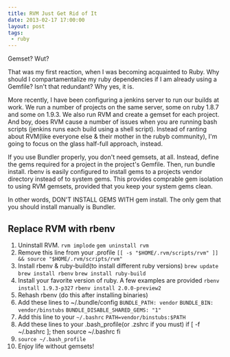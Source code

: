 ```yaml
---
title: RVM Just Get Rid of It
date: 2013-02-17 17:00:00
layout: post
tags:
 - ruby
---
```


Gemset? Wut? 

That was my first reaction, when I was becoming acquainted to Ruby. Why should I compartamentalize my ruby dependencies if I am already using a Gemfile? Isn't that redundant? Why yes, it is. 

More recently, I have been configuring a jenkins server to run our builds at work. We run a number of projects on the same server, some on ruby 1.8.7 and some on 1.9.3. We also run RVM and create a gemset for each project. And boy, does RVM cause a number of issues when you are running bash scripts (jenkins runs each build using a shell script). Instead of ranting about RVM(like everyone else & their mother in the rubyb community), I'm going to focus on the glass half-full approach, instead.

If you use Bundler properly, you don't need gemsets, at all. Instead, define the gems required for a project in the project's Gemfile. Then, run bundle install. rbenv is easily configured to install gems to a projects vendor directory instead of to system gems. This provides comprable gem isolation to using RVM gemsets, provided that you keep your system gems clean. 

In other words, DON'T INSTALL GEMS WITH gem install. The only gem that you should install manually is Bundler.

## Replace RVM with rbenv

1. Uninstall RVM.
        `rvm implode`
        `gem uninstall rvm`
2. Remove this line from your .profile
       `[[ -s "$HOME/.rvm/scripts/rvm" ]] && source "$HOME/.rvm/scripts/rvm"`
3. Install rbenv & ruby-build(to install different ruby versions)
        `brew update`
        `brew install rbenv`
        `brew install ruby-build`
3. Install your favorite version of ruby. A few examples are provided
        `rbenv install 1.9.3-p327`
        `rbenv install 2.0.0-preview2`
4. Rehash rbenv (do this after installing binaries)
5. Add these lines to ~/.bundle/config
        `BUNDLE_PATH: vendor`
        `BUNDLE_BIN: vendor/binstubs`
        `BUNDLE_DISABLE_SHARED_GEMS: "1"`
6. Add this line to your `~/.bashrc`
        `PATH=vendor/binstubs:$PATH`
7. Add these lines to your .bash_profile(or .zshrc if you must)
        if [ -f ~/.bashrc ]; then
          source ~/.bashrc
        fi
8. `source ~/.bash_profile`
9. Enjoy life without gemsets!
